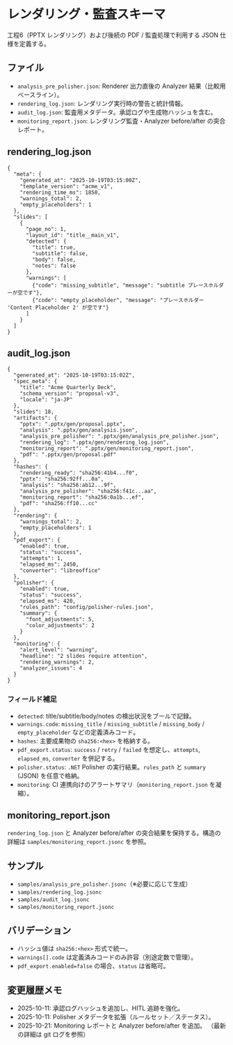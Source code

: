 # レンダリング・監査スキーマ

工程6（PPTX レンダリング）および後続の PDF / 監査処理で利用する JSON 仕様を定義する。

## ファイル
- `analysis_pre_polisher.json`: Renderer 出力直後の Analyzer 結果（比較用ベースライン）。
- `rendering_log.json`: レンダリング実行時の警告と統計情報。
- `audit_log.json`: 監査用メタデータ。承認ログや生成物ハッシュを含む。
- `monitoring_report.json`: レンダリング監査・Analyzer before/after の突合レポート。

## rendering_log.json
```jsonc
{
  "meta": {
    "generated_at": "2025-10-19T03:15:00Z",
    "template_version": "acme_v1",
    "rendering_time_ms": 1850,
    "warnings_total": 2,
    "empty_placeholders": 1
  },
  "slides": [
    {
      "page_no": 1,
      "layout_id": "title__main_v1",
      "detected": {
        "title": true,
        "subtitle": false,
        "body": false,
        "notes": false
      },
      "warnings": [
        {"code": "missing_subtitle", "message": "subtitle プレースホルダーが空です"},
        {"code": "empty_placeholder", "message": "プレースホルダー 'Content Placeholder 2' が空です"}
      ]
    }
  ]
}
```

## audit_log.json
```jsonc
{
  "generated_at": "2025-10-19T03:15:02Z",
  "spec_meta": {
    "title": "Acme Quarterly Deck",
    "schema_version": "proposal-v3",
    "locale": "ja-JP"
  },
  "slides": 18,
  "artifacts": {
    "pptx": ".pptx/gen/proposal.pptx",
    "analysis": ".pptx/gen/analysis.json",
    "analysis_pre_polisher": ".pptx/gen/analysis_pre_polisher.json",
    "rendering_log": ".pptx/gen/rendering_log.json",
    "monitoring_report": ".pptx/gen/monitoring_report.json",
    "pdf": ".pptx/gen/proposal.pdf"
  },
  "hashes": {
    "rendering_ready": "sha256:41b4...f0",
    "pptx": "sha256:92ff...0a",
    "analysis": "sha256:ab12...9f",
    "analysis_pre_polisher": "sha256:f41c...aa",
    "monitoring_report": "sha256:0a1b...ef",
    "pdf": "sha256:ff10...cc"
  },
  "rendering": {
    "warnings_total": 2,
    "empty_placeholders": 1
  },
  "pdf_export": {
    "enabled": true,
    "status": "success",
    "attempts": 1,
    "elapsed_ms": 2450,
    "converter": "libreoffice"
  },
  "polisher": {
    "enabled": true,
    "status": "success",
    "elapsed_ms": 420,
    "rules_path": "config/polisher-rules.json",
    "summary": {
      "font_adjustments": 5,
      "color_adjustments": 2
    }
  },
  "monitoring": {
    "alert_level": "warning",
    "headline": "2 slides require attention",
    "rendering_warnings": 2,
    "analyzer_issues": 4
  }
}
```

### フィールド補足
- `detected`: title/subtitle/body/notes の検出状況をブールで記録。
- `warnings.code`: `missing_title` / `missing_subtitle` / `missing_body` / `empty_placeholder` などの定義済みコード。
- `hashes`: 主要成果物の `sha256:<hex>` を格納する。
- `pdf_export.status`: `success` / `retry` / `failed` を想定し、`attempts`, `elapsed_ms`, `converter` を併記する。
- `polisher.status`: `.NET` Polisher の実行結果。`rules_path` と `summary` (JSON) を任意で格納。
- `monitoring`: CI 連携向けのアラートサマリ（`monitoring_report.json` を凝縮）。

## monitoring_report.json
`rendering_log.json` と Analyzer before/after の突合結果を保持する。構造の詳細は `samples/monitoring_report.jsonc` を参照。

## サンプル
- `samples/analysis_pre_polisher.jsonc`（※必要に応じて生成）
- `samples/rendering_log.jsonc`
- `samples/audit_log.jsonc`
- `samples/monitoring_report.jsonc`

## バリデーション
- ハッシュ値は `sha256:<hex>` 形式で統一。
- `warnings[].code` は定義済みコードのみ許容（別途定数で管理）。
- `pdf_export.enabled=false` の場合、`status` は省略可。

## 変更履歴メモ
- 2025-10-11: 承認ログハッシュを追加し、HITL 追跡を強化。
- 2025-10-11: Polisher メタデータを拡張（ルールセット／ステータス）。
- 2025-10-21: Monitoring レポートと Analyzer before/after を追加。
（最新の詳細は git ログを参照）
